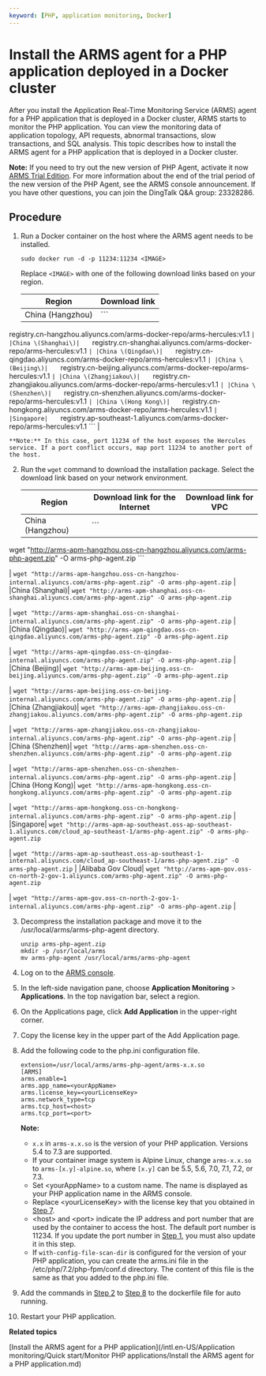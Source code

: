 ```yaml
---
keyword: [PHP, application monitoring, Docker]
---
```


# Install the ARMS agent for a PHP application deployed in a Docker cluster

After you install the Application Real-Time Monitoring Service \(ARMS\) agent for a PHP application that is deployed in a Docker cluster, ARMS starts to monitor the PHP application. You can view the monitoring data of application topology, API requests, abnormal transactions, slow transactions, and SQL analysis. This topic describes how to install the ARMS agent for a PHP application that is deployed in a Docker cluster.

**Note:** If you need to try out the new version of PHP Agent, activate it now [ARMS Trial Edition](https://common-buy.aliyun.com/?&commodityCode=arms#/open). For more information about the end of the trial period of the new version of the PHP Agent, see the ARMS console announcement. If you have other questions, you can join the DingTalk Q&A group: 23328286.

## Procedure

1.  Run a Docker container on the host where the ARMS agent needs to be installed.

    ```
    sudo docker run -d -p 11234:11234 <IMAGE>
    ```

    Replace `<IMAGE>` with one of the following download links based on your region.

    |Region|Download link|
    |------|-------------|
    |China \(Hangzhou\)|    ```
registry.cn-hangzhou.aliyuncs.com/arms-docker-repo/arms-hercules:v1.1
    ``` |
    |China \(Shanghai\)|    ```
registry.cn-shanghai.aliyuncs.com/arms-docker-repo/arms-hercules:v1.1
    ``` |
    |China \(Qingdao\)|    ```
registry.cn-qingdao.aliyuncs.com/arms-docker-repo/arms-hercules:v1.1
    ``` |
    |China \(Beijing\)|    ```
registry.cn-beijing.aliyuncs.com/arms-docker-repo/arms-hercules:v1.1
    ``` |
    |China \(Zhangjiakou\)|    ```
registry.cn-zhangjiakou.aliyuncs.com/arms-docker-repo/arms-hercules:v1.1
    ``` |
    |China \(Shenzhen\)|    ```
registry.cn-shenzhen.aliyuncs.com/arms-docker-repo/arms-hercules:v1.1
    ``` |
    |China \(Hong Kong\)|    ```
registry.cn-hongkong.aliyuncs.com/arms-docker-repo/arms-hercules:v1.1
    ``` |
    |Singapore|    ```
registry.ap-southeast-1.aliyuncs.com/arms-docker-repo/arms-hercules:v1.1
    ``` |

    **Note:** In this case, port 11234 of the host exposes the Hercules service. If a port conflict occurs, map port 11234 to another port of the host.

2.  Run the `wget` command to download the installation package. Select the download link based on your network environment.

    |Region|Download link for the Internet|Download link for VPC|
    |------|------------------------------|---------------------|
    |China \(Hangzhou\)|    ```
wget "http://arms-apm-hangzhou.oss-cn-hangzhou.aliyuncs.com/arms-php-agent.zip" -O arms-php-agent.zip
    ```

|    ```
wget "http://arms-apm-hangzhou.oss-cn-hangzhou-internal.aliyuncs.com/arms-php-agent.zip" -O arms-php-agent.zip
    ``` |
    |China \(Shanghai\)|    ```
wget "http://arms-apm-shanghai.oss-cn-shanghai.aliyuncs.com/arms-php-agent.zip" -O arms-php-agent.zip
    ```

|    ```
wget "http://arms-apm-shanghai.oss-cn-shanghai-internal.aliyuncs.com/arms-php-agent.zip" -O arms-php-agent.zip
    ``` |
    |China \(Qingdao\)|    ```
wget "http://arms-apm-qingdao.oss-cn-qingdao.aliyuncs.com/arms-php-agent.zip" -O arms-php-agent.zip
    ```

|    ```
wget "http://arms-apm-qingdao.oss-cn-qingdao-internal.aliyuncs.com/arms-php-agent.zip" -O arms-php-agent.zip
    ``` |
    |China \(Beijing\)|    ```
wget "http://arms-apm-beijing.oss-cn-beijing.aliyuncs.com/arms-php-agent.zip" -O arms-php-agent.zip
    ```

|    ```
wget "http://arms-apm-beijing.oss-cn-beijing-internal.aliyuncs.com/arms-php-agent.zip" -O arms-php-agent.zip
    ``` |
    |China \(Zhangjiakou\)|    ```
wget "http://arms-apm-zhangjiakou.oss-cn-zhangjiakou.aliyuncs.com/arms-php-agent.zip" -O arms-php-agent.zip
    ```

|    ```
wget "http://arms-apm-zhangjiakou.oss-cn-zhangjiakou-internal.aliyuncs.com/arms-php-agent.zip" -O arms-php-agent.zip
    ``` |
    |China \(Shenzhen\)|    ```
wget "http://arms-apm-shenzhen.oss-cn-shenzhen.aliyuncs.com/arms-php-agent.zip" -O arms-php-agent.zip
    ```

|    ```
wget "http://arms-apm-shenzhen.oss-cn-shenzhen-internal.aliyuncs.com/arms-php-agent.zip" -O arms-php-agent.zip
    ``` |
    |China \(Hong Kong\)|    ```
wget "http://arms-apm-hongkong.oss-cn-hongkong.aliyuncs.com/arms-php-agent.zip" -O arms-php-agent.zip
    ```

|    ```
wget "http://arms-apm-hongkong.oss-cn-hongkong-internal.aliyuncs.com/arms-php-agent.zip" -O arms-php-agent.zip
    ``` |
    |Singapore|    ```
wget "http://arms-apm-ap-southeast.oss-ap-southeast-1.aliyuncs.com/cloud_ap-southeast-1/arms-php-agent.zip" -O arms-php-agent.zip
    ```

|    ```
wget "http://arms-apm-ap-southeast.oss-ap-southeast-1-internal.aliyuncs.com/cloud_ap-southeast-1/arms-php-agent.zip" -O arms-php-agent.zip
    ``` |
    |Alibaba Gov Cloud|    ```
wget "http://arms-apm-gov.oss-cn-north-2-gov-1.aliyuncs.com/arms-php-agent.zip" -O arms-php-agent.zip
    ```

|    ```
wget "http://arms-apm-gov.oss-cn-north-2-gov-1-internal.aliyuncs.com/arms-php-agent.zip" -O arms-php-agent.zip
    ``` |

3.  Decompress the installation package and move it to the /usr/local/arms/arms-php-agent directory.

    ```
    unzip arms-php-agent.zip
    mkdir -p /usr/local/arms
    mv arms-php-agent /usr/local/arms/arms-php-agent
    ```

4.  Log on to the [ARMS console](https://arms-ap-southeast-1.console.aliyun.com/#/home).

5.  In the left-side navigation pane, choose **Application Monitoring** \> **Applications**. In the top navigation bar, select a region.

6.  On the Applications page, click **Add Application** in the upper-right corner.

7.  Copy the license key in the upper part of the Add Application page.

8.  Add the following code to the php.ini configuration file.

    ```
    extension=/usr/local/arms/arms-php-agent/arms-x.x.so
    [ARMS]
    arms.enable=1
    arms.app_name=<yourAppName>
    arms.license_key=<yourLicenseKey>
    arms.network_type=tcp
    arms.tcp_host=<host>
    arms.tcp_port=<port>
    ```

    **Note:**

    -   `x.x` in `arms-x.x.so` is the version of your PHP application. Versions 5.4 to 7.3 are supported.
    -   If your container image system is Alpine Linux, change `arms-x.x.so` to `arms-[x.y]-alpine.so`, where `[x.y]` can be 5.5, 5.6, 7.0, 7.1, 7.2, or 7.3.
    -   Set <yourAppName\> to a custom name. The name is displayed as your PHP application name in the ARMS console.
    -   Replace <yourLicenseKey\> with the license key that you obtained in [Step 7](#step_2le_9mc_ckc).
    -   <host\> and <port\> indicate the IP address and port number that are used by the container to access the host. The default port number is 11234. If you update the port number in [Step 1](#step_lyt_uog_s4p), you must also update it in this step.
    -   If `with-config-file-scan-dir` is configured for the version of your PHP application, you can create the arms.ini file in the /etc/php/7.2/php-fpm/conf.d directory. The content of this file is the same as that you added to the php.ini file.
9.  Add the commands in [Step 2](#step_k2r_2sb_m0r) to [Step 8](#step_2hh_ahv_0qw) to the dockerfile file for auto running.

10. Restart your PHP application.


**Related topics**  


[Install the ARMS agent for a PHP application](/intl.en-US/Application monitoring/Quick start/Monitor PHP applications/Install the ARMS agent for a PHP application.md)

